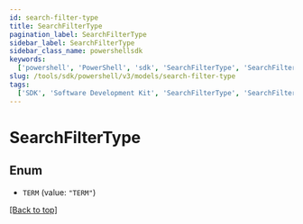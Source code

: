 ```yaml
---
id: search-filter-type
title: SearchFilterType
pagination_label: SearchFilterType
sidebar_label: SearchFilterType
sidebar_class_name: powershellsdk
keywords:
  ['powershell', 'PowerShell', 'sdk', 'SearchFilterType', 'SearchFilterType']
slug: /tools/sdk/powershell/v3/models/search-filter-type
tags:
  ['SDK', 'Software Development Kit', 'SearchFilterType', 'SearchFilterType']
---
```


# SearchFilterType

## Enum

- `TERM` (value: `"TERM"`)

[[Back to top]](#)
